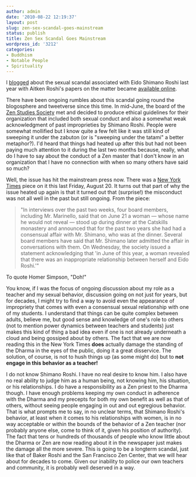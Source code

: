 ```yaml
---
author: admin
date: '2010-08-22 12:19:37'
layout: post
slug: zen-sex-scandal-goes-mainstream
status: publish
title: Zen Sex Scandal Goes Mainstream
wordpress_id: '3212'
categories:
- Buddhism
- Notable People
- Spirituality
---
```

I <a href="/2009/10/22/sexual-controversies-and-zen-buddhism/">blogged</a> about the sexual scandal associated with Eido Shimano Roshi last year with Aitken Roshi's papers on the matter became <a href="http://www.thezensite.com/ZenEssays/CriticalZen/Aitken_Shimano_Letters.html">available online</a>.

There have been ongoing rumbles about this scandal going round the blogosphere and tweetverse since this time. In mid-June, the board of the <a href="http://www.daibosatsu.org/">Zen Studies Society</a> met and decided to produce ethical guidelines for their organization that included both sexual conduct and also a somewhat weak acknowledgment of past improprieties by Shimano Roshi. People were somewhat mollified but I know quite a few felt like it was still kind of sweeping it under the zabuton (or is "sweeping under the tatami" a better metaphor?). I'd heard that things had heated up after this but had not been paying much attention to it during the last two months because, really, what do I have to say about the conduct of a Zen master that I don't know in an organization that I have no connection with when so many others have said so much?

Well, the issue has hit the mainstream press now. There was a <a href="http://www.nytimes.com/2010/08/21/us/21beliefs.html">New York Times</a> piece on it this last Friday, August 20. It turns out that part of why the issue heated up again is that it turned out that (surprise!) the misconduct was not all well in the past but still ongoing. From the piece:

<blockquote>&quot;In interviews over the past two weeks, four board members, including Mr. Marinello, said that on June 21 a woman — whose name he would not reveal — stood up during dinner at the Catskills monastery and announced that for the past two years she had had a consensual affair with Mr. Shimano, who was at the dinner. Several board members have said that Mr. Shimano later admitted the affair in conversations with them. On Wednesday, the society issued a statement acknowledging that 'in June of this year, a woman revealed that there was an inappropriate relationship between herself and Eido Roshi.'&quot;</blockquote>
To quote Homer Simpson, &quot;Doh!&quot;

You know, if I was the focus of ongoing discussion about my role as a teacher and my sexual behavior, discussion going on not just for years, but for decades, I might try to find a way to avoid even the appearance of impropriety that comes with even a consensual sexual relationship with one of my students. I understand that things can be quite complex between adults, believe me, but good sense and knowledge of one's role to others (not to mention power dynamics between teachers and students) just makes this kind of thing a bad idea even if one is not already underneath a cloud and being gossiped about by others. The fact that we are now reading this in the New York Times <strong>does</strong> actually damage the standing of the Dharma in the eyes of the public, doing it a great disservice. The solution, of course, is not to hush things up (as some might do) but to <strong>not engage in this behavior as a teacher!</strong>

I do not know Shimano Roshi. I have no real desire to know him. I also have no real ability to judge him as a human being, not knowing him, his situation, or his relationships. I do have a responsibility as a Zen priest to the Dharma though. I have enough problems keeping my own conduct in adherence with the Dharma and my precepts for both my own benefit as well as that of others, without seeing people engaging in out and out egregious behavior. That is what prompts me to say, in no unclear terms, that Shimano Roshi's behavior, at least when it comes to his relationships with women, is in no way acceptable or within the bounds of the behavior of a Zen teacher (nor probably anyone else, come to think of it, given his position of authority). The fact that tens or hundreds of thousands of people who know little about the Dharma or Zen are now reading about it in the newspaper just makes the damage all the more severe. This is going to be a longterm scandal, just like that of Baker Roshi and the San Francisco Zen Center, that we will hear about for decades to come. Given our inability to police our own teachers and community, it is probably well deserved in a way.
